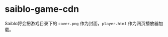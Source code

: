 # saiblo-game-cdn

Saiblo将会把游戏目录下的 `cover.png` 作为封面，`player.html` 作为网页播放器加载。

<!-- Saiblo使用 `jsdelivr` 进行加速，以四子棋为例，网站预期加载 https://cdn.jsdelivr.net/gh/saiblo/saiblo-game-cdn@latest/connect4/cover.png 和 https://cdn.jsdelivr.net/gh/saiblo/saiblo-game-cdn@latest/connect4/player.html ，因此在发布新版本时需要标记 `tag`，再由 github actions 自动标记为 `latest release`。 -->
